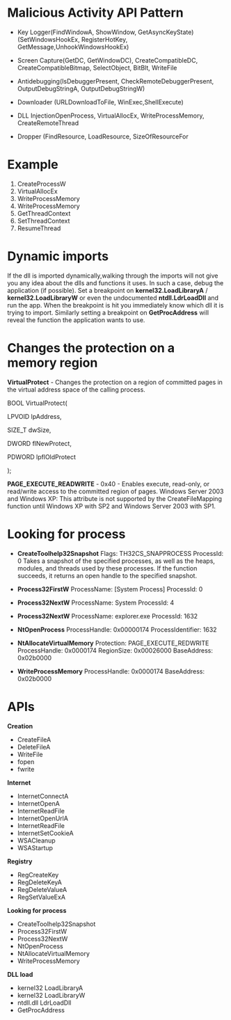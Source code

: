 # Malicious Activity API Pattern

- Key Logger(FindWindowA, ShowWindow, GetAsyncKeyState) (SetWindowsHookEx, RegisterHotKey, GetMessage,UnhookWindowsHookEx)

- Screen Capture(GetDC, GetWindowDC), CreateCompatibleDC, CreateCompatibleBitmap, SelectObject, BitBlt, WriteFile 

- Antidebugging(IsDebuggerPresent, CheckRemoteDebuggerPresent, OutputDebugStringA, OutputDebugStringW) 

- Downloader (URLDownloadToFile, WinExec,ShellExecute)

- DLL InjectionOpenProcess, VirtualAllocEx, WriteProcessMemory, CreateRemoteThread 

- Dropper (FindResource, LoadResource, SizeOfResourceFor


# Example

1. CreateProcessW
2. VirtualAllocEx
3. WriteProcessMemory
4. WriteProcessMemory
5. GetThreadContext
6. SetThreadContext
7. ResumeThread

# Dynamic imports

If the dll is imported dynamically,walking through the imports will not give you any idea about the dlls and functions it uses. In such a case, debug the application (if possible). Set a breakpoint on **kernel32.LoadLibraryA** / **kernel32.LoadLibraryW** or even the undocumented **ntdll.LdrLoadDll** and run the app. When the breakpoint is hit you immediately know which dll it is trying to import. Similarly setting a breakpoint on **GetProcAddress** will reveal the function the application wants to use.

# Changes the protection on a memory region

**VirtualProtect** - Changes the protection on a region of committed pages in the virtual address space of the calling process.

BOOL VirtualProtect(

  LPVOID lpAddress,
  
  SIZE_T dwSize,
  
  DWORD  flNewProtect,
  
  PDWORD lpflOldProtect
  
);



**PAGE_EXECUTE_READWRITE** - 0x40 - Enables execute, read-only, or read/write access to the committed region of pages.
Windows Server 2003 and Windows XP: This attribute is not supported by the CreateFileMapping function until Windows XP with SP2 and Windows Server 2003 with SP1.

# Looking for process

- **CreateToolhelp32Snapshot** 	Flags: TH32CS_SNAPPROCESS ProcessId: 0
Takes a snapshot of the specified processes, as well as the heaps, modules, and threads used by these processes. If the function succeeds, it returns an open handle to the specified snapshot.

- **Process32FirstW** 	ProcessName: [System Process] ProcessId: 0

- **Process32NextW** 	ProcessName: System ProcessId: 4

- **Process32NextW** 	ProcessName: explorer.exe ProcessId: 1632

- **NtOpenProcess** 	ProcessHandle: 0x00000174 ProcessIdentifier: 1632

- **NtAllocateVirtualMemory**	Protection: PAGE_EXECUTE_REDWRITE	ProcessHandle: 0x0000174	RegionSize: 0x00026000	BaseAddress: 0x02b0000

- **WriteProcessMemory**	ProcessHandle: 0x0000174	BaseAddress: 0x02b0000


# APIs

**Creation**
- CreateFileA
- DeleteFileA
- WriteFile
- fopen
- fwrite

**Internet**
- InternetConnectA
- InternetOpenA
- InternetReadFile
- InternetOpenUrlA
- InternetReadFile
- InternetSetCookieA
- WSACleanup
- WSAStartup

**Registry**
- RegCreateKey
- RegDeleteKeyA
- RegDeleteValueA
- RegSetValueExA

**Looking for process**
- CreateToolhelp32Snapshot
- Process32FirstW
- Process32NextW
- NtOpenProcess
- NtAllocateVirtualMemory
- WriteProcessMemory

**DLL load**
- kernel32 LoadLibraryA
- kernel32 LoadLibraryW
- ntdll.dll LdrLoadDll
- GetProcAddress
